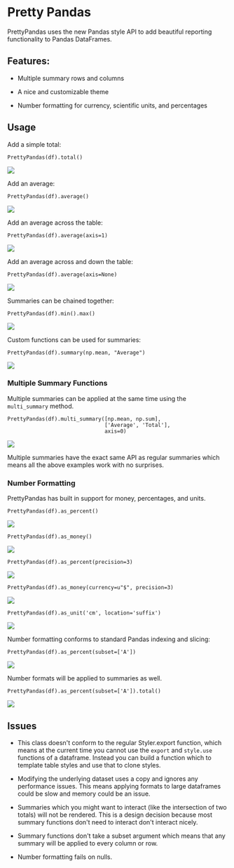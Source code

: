 # Pretty Pandas

PrettyPandas uses the new Pandas style API to add beautiful reporting 
functionality to Pandas DataFrames.

## Features:

* Multiple summary rows and columns

* A nice and customizable theme

* Number formatting for currency, scientific units, and percentages

## Usage

Add a simple total:

```
PrettyPandas(df).total()
```

![](screenshots/1.png)

Add an average:

```
PrettyPandas(df).average()
```

![](screenshots/2.png)

Add an average across the table:

```
PrettyPandas(df).average(axis=1)
```

![](screenshots/3.png)

Add an average across and down the table:

```
PrettyPandas(df).average(axis=None)
```

![](screenshots/4.png)

Summaries can be chained together:

```
PrettyPandas(df).min().max()
```

![](screenshots/5.png)

Custom functions can be used for summaries:

```
PrettyPandas(df).summary(np.mean, "Average")
```

![](screenshots/6.png)

### Multiple Summary Functions

Multiple summaries can be applied at the same time using the `multi_summary` 
method.

```
PrettyPandas(df).multi_summary([np.mean, np.sum],
                               ['Average', 'Total'],
                               axis=0)
```

![](screenshots/7.png)


Multiple summaries have the exact same API as regular summaries which means all
the above examples work with no surprises.

### Number Formatting

PrettyPandas has built in support for money, percentages, and units.

```
PrettyPandas(df).as_percent()
```

![](screenshots/8.png)


```
PrettyPandas(df).as_money()
```

![](screenshots/9.png)


```
PrettyPandas(df).as_percent(precision=3)
```

![](screenshots/10.png)


```
PrettyPandas(df).as_money(currency=u"$", precision=3)
```

![](screenshots/11.png)


```
PrettyPandas(df).as_unit('cm', location='suffix')
```

![](screenshots/12.png)


Number formatting conforms to standard Pandas indexing and slicing:

```
PrettyPandas(df).as_percent(subset=['A'])
```

![](screenshots/13.png)


Number formats will be applied to summaries as well. 

```
PrettyPandas(df).as_percent(subset=['A']).total()
```

![](screenshots/15.png)


## Issues

* This class doesn't conform to the regular Styler.export function, which
means at the current time you cannot use the `export` and `style.use`
functions of a dataframe. Instead you can build a function which to
template table styles and use that to clone styles.

* Modifying the underlying dataset uses a copy and ignores any performance
issues. This means applying formats to large dataframes could be slow and
memory could be an issue.

* Summaries which you might want to interact (like the intersection of two
totals) will not be rendered. This is a design decision because most summary
functions don't need to interact don't interact nicely.

* Summary functions don't take a subset argument which means that any
summary will be applied to every column or row.

* Number formatting fails on nulls.
